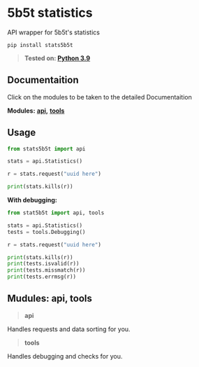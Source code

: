 # 5b5t statistics
API wrapper for 5b5t's statistics

```pip install stats5b5t```

> **Tested on: [Python 3.9](https://www.python.org/downloads/release/python-390)**

## Documentaition
Click on the modules to be taken to the detailed Documentaition

**Modules:**
    [**api,**](https://github.com/ScobraScope/stats5b5t-documentaition/blob/main/doc/api.md)
    [**tools**](https://github.com/ScobraScope/stats5b5t-documentaition/blob/main/doc/tools.md)

## Usage
```py
from stats5b5t import api

stats = api.Statistics()

r = stats.request("uuid here")

print(stats.kills(r))
```

**With debugging:**

```py
from stat5b5t import api, tools

stats = api.Statistics()
tests = tools.Debugging()

r = stats.request("uuid here")

print(stats.kills(r))
print(tests.isvalid(r))
print(tests.missmatch(r))
print(tests.errmsg(r))
```

## Mudules: api, tools

> **api**

Handles requests and data sorting for you.

> **tools**

Handles debugging and checks for you.
